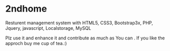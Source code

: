 # 2ndhome

Resturent management system with HTML5, CSS3, Bootstrap3x, PHP, Jquery, javascript, Localstorage, MySQL

Plz use it and enhance it and contribute as much as You can . If you like the approch buy me cup of tea.:)
